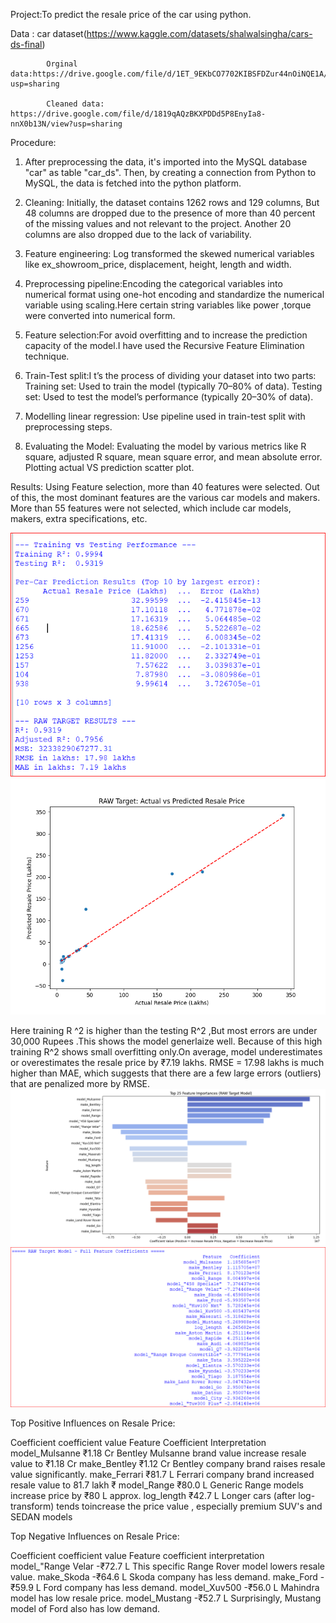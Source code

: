 Project:To predict the resale price of the car  using python.
         
 Data :     car dataset(https://www.kaggle.com/datasets/shalwalsingha/cars-ds-final)
 
            Orginal data:https://drive.google.com/file/d/1ET_9EKbCO7702KIBSFDZur44nOiNQE1A/view?usp=sharing
         
            Cleaned data: https://drive.google.com/file/d/1819qAQzBKXPDDd5P8EnyIa8-nnX0b13N/view?usp=sharing
  Procedure: 

1)   After  preprocessing  the data, it's    imported into the MySQL database "car" as table   "car_ds". Then, by creating a connection from                               Python to  MySQL, the data is fetched into the python platform.

 2)   Cleaning: Initially, the dataset contains 1262 rows and 129 columns, But 48 columns are  dropped  due to the presence of  more than 40 percent of the                 missing values and not relevant to the project. Another 20 columns are also dropped due to the lack of variability.

  3)   Feature engineering: Log transformed the skewed numerical variables like  ex_showroom_price, displacement, height, length and width.

  4)   Preprocessing pipeline:Encoding the categorical variables into numerical format using one-hot encoding and standardize the numerical variable using                    scaling.Here certain string variables like power ,torque  were converted into numerical form.

  5)   Feature selection:For avoid overfitting and to increase the prediction capacity of the model.I have used the Recursive Feature Elimination technique.
     
  6)   Train-Test split:I t’s the process of dividing your dataset into two parts:
       Training set: Used to train the model (typically 70–80% of data).
       Testing set: Used to test the model’s performance (typically 20–30% of data).
  7)    Modelling linear regression: Use pipeline used in   train-test split  with preprocessing steps.
    
  8)    Evaluating the Model: Evaluating the model by various metrics like R square, adjusted R square, mean square error, and mean absolute  error.                           Plotting actual VS prediction scatter plot.

             
 Results: 
 Using Feature selection, more than 40 features were selected. Out of this, the most  dominant features are the  various car models and makers. More  than 55 features  were not selected, which include car models, makers, extra specifications, etc. 

          

 
 ![](https://github.com/Jobinb7/Car_resale_price_prediction/blob/2710229eb017e19ca53344502ef9b95d7141e689/correct_prediction.PNG)
 ![](https://github.com/Jobinb7/Car_resale_price_prediction/blob/91544c03de0075c460e3de9111ae0644b2212b80/linearRegression_raw1.png)       
        
  Here training R ^2 is higher than the testing R^2 ,But most errors are under 30,000 Rupees .This shows the model generlaize well.
  Because of this high training R^2 shows small overfitting only.On average,  model underestimates or overestimates the resale price
  by ₹7.19 lakhs. RMSE = 17.98 lakhs is much higher than MAE, which suggests that there are a few large errors (outliers) that are 
  penalized more by RMSE.
 ![](https://github.com/Jobinb7/Car_resale_price_prediction/blob/df285f65fe439322b94d03a77f38407574ae9e38/Top25_features.png)
 ![](https://github.com/Jobinb7/Car_resale_price_prediction/blob/ad616c7a60e87d4a92f16bb8929d5cc2fcd57d0c/coefficient_selected_featues.PNG)
 
 Top Positive Influences on Resale Price:
                                  
Coefficient   coefficient value    Feature	Coefficient	Interpretation         
model_Mulsanne	₹1.18 Cr     Bentley Mulsanne  brand value increase resale value to ₹1.18 Cr 
make_Bentley	₹1.12 Cr     Bentley company brand raises resale value significantly.
make_Ferrari	₹81.7 L	    Ferrari  company brand  increased  resale value to  81.7 lakh ₹
model_Range	₹80.0 L	    Generic Range models increase price by ₹80 L approx.
log_length	₹42.7 L	    Longer cars (after log-transform) tends toincrease the price value  ,
                               especially premium SUV's and SEDAN models

Top Negative Influences on Resale Price:

Coefficient	 coefficient value      Feature coefficient interpretation
model_"Range Velar -₹72.7 L               This specific Range Rover model lowers resale value.
make_Skoda	  -₹64.6 L	      Skoda company  has less demand.
make_Ford	  -₹59.9 L	      Ford  company has less demand.
model_Xuv500	 -₹56.0 L	      Mahindra model has  low resale price.
model_Mustang	 -₹52.7 L	      Surprisingly, Mustang model of Ford  also has low demand.
